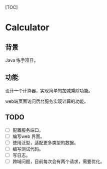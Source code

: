 [TOC]

# Calculator

## 背景

Java 练手项目。

## 功能

设计一个计算器，实现简单的加减乘除功能。

web端页面访问后台服务实现计算的功能。

## TODO

- [ ] 配置服务端口。
- [ ] 编写web 界面。
- [ ] 使用泛型，适配更多类型的数据。
- [ ] 编写测试代码。
- [ ] 写日志。
- [ ] 跨域问题，目前每次会有两个请求，需要优化。